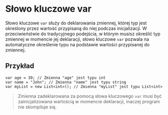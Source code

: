 # Słowo kluczowe var

Słowo kluczowe `var` służy do deklarowania zmiennej, której typ jest określony przez wartość przypisaną do niej podczas inicjalizacji. W przeciwieństwie do tradycyjnego podejścia, w którym musisz określić typ zmiennej w momencie jej deklaracji, słowo kluczowe `var` pozwala na automatyczne określenie typu na podstawie wartości przypisanej do zmiennej.

## Przykład

```
var age = 30; // Zmienna "age" jest typu int
var name = "John"; // Zmienna "name" jest typu string
var myList = new List<int>(); // Zmienna "myList" jest typu List<int>
```

> Zmienna zadeklarowana za pomocą słowa kluczowego `var` musi być zainicjalizowana wartością w momencie deklaracji, inaczej program nie skompiluje się.
